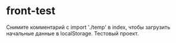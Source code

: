 # front-test

Снимите комментарий с import './temp' в index, чтобы загрузить начальные данные в localStorage.
Тестовый проект.

